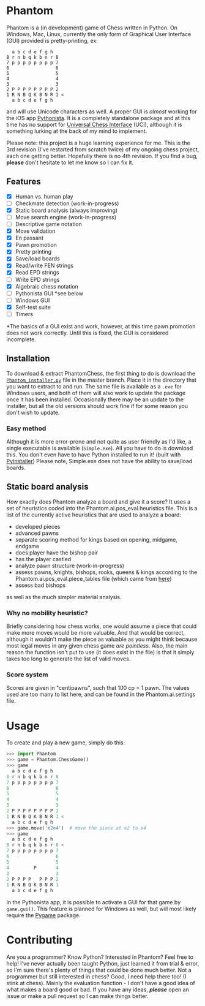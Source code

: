 # Phantom
Phantom is a (in development) game of Chess written in Python.  On Windows, Mac, Linux, currently the only form of Graphical User Interface (GUI) provided is pretty-printing, ex:
```
  a b c d e f g h
8 r n b q k b n r 8
7 p p p p p p p p 7
6                 6
5                 5
4                 4
3                 3
2 P P P P P P P P 2
1 R N B Q K B N R 1 <
  a b c d e f g h
```
and will use Unicode characters as well.  A proper GUI is *almost* working for the iOS app [Pythonista][pythonista].  It is a completely standalone package and at this time has no support for [Universal Chess Interface][UCI] (UCI), although it is something lurking at the back of my mind to implement.

Please note: this project is a huge learning experience for me.  This is the 3rd revision (I've restarted from scratch twice) of my ongoing chess project, each one getting better.  Hopefully there is no 4th revision.  If you find a bug, **please** don't hesitate to let me know so I can fix it.

## Features

- [x] Human vs. human play
- [ ] Checkmate detection  (work-in-progress)
- [x] Static board analysis (always improving)
- [ ] Move search engine (work-in-progress)
- [ ] Descriptive game notation
- [x] Move validation
- [x] En passant
- [x] Pawn promotion
- [x] Pretty printing
- [x] Save/load boards
- [x] Read/write FEN strings
- [x] Read EPD strings
- [ ] Write EPD strings
- [x] Algebraic chess notation
- [ ] Pythonista GUI *see below
- [ ] Windows GUI
- [x] Self-test suite
- [ ] Timers

*The basics of a GUI exist and work, however, at this time pawn promotion does not work correctly.  Until this is fixed, the GUI is considered incomplete.

## Installation
To download & extract PhantomChess, the first thing to do is download the [`Phantom_installer.py`](https://github.com/671620616/PhantomChess/blob/master/Phantom_installer.py) file in the master branch.  Place it in the directory that you want to extract to and run.  The same file is available as a `.exe` for Windows users, and both of them will also work to update the package once it has been installed.  Occasionally there may be an update to the installer, but all the old versions should work fine if for some reason you don't wish to update.

### Easy method
Although it is more error-prone and not quite as user friendly as I'd like, a single executable is available (`Simple.exe`).  All you have to do is download this.  You don't even have to have Python installed to run it! (built with [PyInstaller][pyinstall])  Please note, Simple.exe does not have the ability to save/load boards.

## Static board analysis
How exactly does Phantom analyze a board and give it a score?  It uses a set of heuristics coded into the Phantom.ai.pos_eval.heuristics file.  This is a list of the currently active heuristics that are used to analyze a board:

- developed pieces
- advanced pawns
- separate scoring method for kings based on opening, midgame, endgame
- does player have the bishop pair
- has the player castled
- analyze pawn structure (work-in-progress)
- assess pawns, knights, bishops, rooks, queens & kings according to the Phantom.ai.pos_eval.piece_tables file (which came from [here][piece_tables])
- assess bad bishops

as well as the much simpler material analysis.

### Why no mobility heuristic?
Briefly considering how chess works, one would assume a piece that could make more moves would be more valuable.  And that would be correct, although it wouldn't make the piece as valuable as you might think because most legal moves in any given chess game *are pointless*.  Also, the main reason the function isn't put to use (it does exist in the file) is that it simply takes too long to generate the list of valid moves.

### Score system
Scores are given in "centipawns", such that 100 cp = 1 pawn.  The values used are too many to list here, and can be found in the Phantom.ai.settings file.

# Usage
To create and play a new game, simply do this:

```python
>>> import Phantom
>>> game = Phantom.ChessGame()
>>> game
  a b c d e f g h
8 r n b q k b n r 8
7 p p p p p p p p 7
6                 6
5                 5
4                 4
3                 3
2 P P P P P P P P 2
1 R N B Q K B N R 1 <
  a b c d e f g h
>>> game.move('e2e4')  # move the piece at e2 to e4
>>> game
  a b c d e f g h
8 r n b q k b n r 8 <
7 p p p p p p p p 7
6                 6
5                 5
4         P       4
3                 3
2 P P P P   P P P 2
1 R N B Q K B N R 1
  a b c d e f g h
```

In the Pythonista app, it is possible to activate a GUI for that game by `game.gui()`.  This feature is planned for Windows as well, but will most likely require the [Pygame][pygame] package.

# Contributing
Are you a programmer?  Know Python?  Interested in Phantom?  Feel free to help! I've never actually been taught Python, just learned it from trial & error, so I'm sure there's plenty of things that could be done much better.
Not a programmer but still interested in chess? Good, I need help there too! (I stink at chess).  Mainly the evaluation function - I don't have a good idea of what makes a board good or bad.
If you have any ideas, ***please*** open an issue or make a pull request so I can make things better.

[pythonista]: http://omz-software.com/pythonista
[UCI]: http://en.wikipedia.org/wiki/Universal_Chess_Interface
[pyinstall]: https://github.com/pyinstaller/pyinstaller/wiki
[pygame]: http://pygame.org/news.html
[piece_tables]: https://chessprogramming.wikispaces.com/Simplified+evaluation+function

